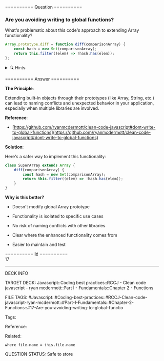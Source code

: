 ========== Question ==========  

### Are you avoiding writing to global functions?

What's problematic about this code's approach to extending Array functionality?

```javascript
Array.prototype.diff = function diff(comparisonArray) {
    const hash = new Set(comparisonArray);
    return this.filter((elem) => !hash.has(elem));
};
```

<details><summary>🔍 Hints</summary>

Think about:

-   What happens if different libraries try to add a `diff` method?

-   Could this break existing code that uses arrays?

-   How could we add this functionality without modifying the Array prototype?

-   What's a more maintainable way to extend functionality?

</details>  

========== Answer ==========  

**The Principle**:

Extending built-in objects through their prototypes (like Array, String, etc.) can lead to naming conflicts and unexpected behavior in your application, especially when multiple libraries are involved.

**Reference**:

-   [https://github.com/ryanmcdermott/clean-code-javascript#dont-write-to-global-functions](https://github.com/ryanmcdermott/clean-code-javascript#dont-write-to-global-functions)

**Solution**:

Here's a safer way to implement this functionality:

```javascript
class SuperArray extends Array {
    diff(comparisonArray) {
        const hash = new Set(comparisonArray);
        return this.filter((elem) => !hash.has(elem));
    }
}
```

**Why is this better?**

-   Doesn't modify global Array prototype

-   Functionality is isolated to specific use cases

-   No risk of naming conflicts with other libraries

-   Clear where the enhanced functionality comes from

-   Easier to maintain and test

========== Id ==========  
17

---

DECK INFO

TARGET DECK: Javascript::Coding best practices::RCCJ - Clean code javascript - ryan mcdermott::Part I - Fundamentals::Chapter 2 - Functions

FILE TAGS: #Javascript::#Coding-best-practices::#RCCJ-Clean-code-javascript-ryan-mcdermott::#Part-I-Fundamentals::#Chapter-2-Functions::#17-Are-you-avoiding-writing-to-global-functio

Tags:

Reference:

Related:

```dataview
where file.name = this.file.name
```

QUESTION STATUS: Safe to store
